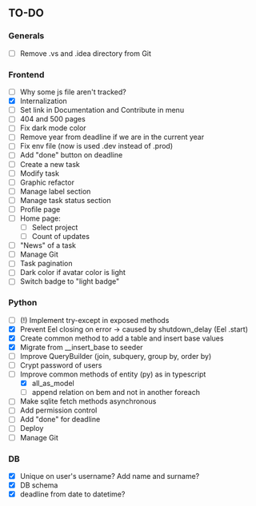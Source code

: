## TO-DO

### Generals
- [ ] Remove .vs and .idea directory from Git


### Frontend
- [ ] Why some js file aren't tracked?
- [x] Internalization
- [ ] Set link in Documentation and Contribute in menu
- [ ] 404 and 500 pages
- [ ] Fix dark mode color
- [ ] Remove year from deadline if we are in the current year
- [ ] Fix env file (now is used .dev instead of .prod)
- [ ] Add "done" button on deadline
- [ ] Create a new task
- [ ] Modify task
- [ ] Graphic refactor
- [ ] Manage label section
- [ ] Manage task status section
- [ ] Profile page
- [ ] Home page: 
  - [ ] Select project
  - [ ] Count of updates
- [ ] "News" of a task
- [ ] Manage Git
- [ ] Task pagination
- [ ] Dark color if avatar color is light
- [ ] Switch badge to "light badge" 

### Python
- [ ] (!) Implement try-except in exposed methods
- [x] Prevent Eel closing on error -> caused by shutdown_delay (Eel .start)
- [x] Create common method to add a table and insert base values
- [x] Migrate from __insert_base to seeder
- [ ] Improve QueryBuilder (join, subquery, group by, order by)
- [ ] Crypt password of users
- [ ] Improve common methods of entity (py) as in typescript
  -  [x] all_as_model
  -  [ ] append relation on bem and not in another foreach
- [ ] Make sqlite fetch methods asynchronous
- [ ] Add permission control
- [ ] Add "done" for deadline
- [ ] Deploy
- [ ] Manage Git

### DB
- [x] Unique on user's username? Add name and surname?
- [x] DB schema
- [x] deadline from date to datetime?
